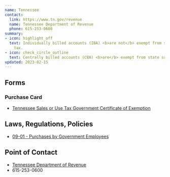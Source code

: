 ```yaml
---
name: Tennessee
contact:
  link: https://www.tn.gov/revenue
  name: Tennessee Department of Revenue
  phone: 615-253-0600
summary:
- icon: highlight_off
  text: Individually billed accounts (IBA) <b>are not</b> exempt from state sales
    tax.
- icon: check_circle_outline
  text: Centrally billed accounts (CBA) <b>are</b> exempt from state sales tax.
updated: 2023-02-15
---
```


## Forms

### Purchase Card

* [Tennessee Sales or Use Tax Government Certificate of Exemption](https://www.tn.gov/revenue/taxes/sales-and-use-tax/forms.html)

## Laws, Regulations, Policies

* [09-01 - Purchases by Government Employees](https://www.tn.gov/content/dam/tn/revenue/documents/notices/sales/sales09-01.pdf)

## Point of Contact
- [Tennessee Department of Revenue](https://www.tn.gov/revenue)
- 615-253-0600